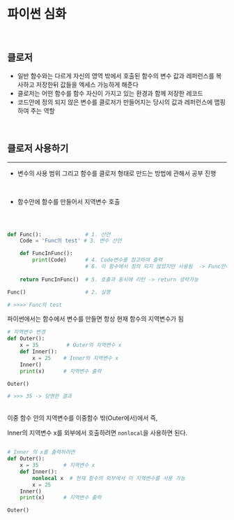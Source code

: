 <br>

# 파이썬 심화 
<br>

## 클로저 

- 일반 함수와는 다르게 자신의 영역 밖에서 호출된 함수의 변수 값과 레퍼런스를 복사하고 저장한뒤 값들을 엑세스 가능하게 해준다 
- 클로저는 어떤 함수를 함수 자신이 가지고 있는 환경과 함께 저장한 레코드
- 코드안에 정의 되지 않은 변수를 클로저가 만들어지는 당시의 값과 레퍼런스에 맵핑하여 주는 역할

<br>

## 클로저 사용하기 
---

- 변수의 사용 범위 그리고 함수를 클로저 형태로 만드는 방법에 관해서 공부 진행 
<br>

- 함수안에 함수를 만들어서 지역변수 호출 
<br>


```py

def Func():              # 1. 선언 
    Code = 'Func의 test' # 3. 변수 선언

    def FuncInFunc():
        print(Code)      # 4. Code변수를 참고하여 출력 
                         # 6. 이 함수에서 정의 되지 않았지만 사용됨  -> Func안에 들어있는 모든 코드에 접근가능함
        
    return FuncInFunc()  # 5. 호출과 동시에 리턴 -> return 생략가능

Func()                   # 2. 실행

# >>>> Func의 test

```

파이썬에서는 함수에서 변수를 만들면 항상 현재 함수의 지역변수가 됨 
<br>

```py
# 지역변수 변경
def Outer():
    x = 35         # Outer의 지역변수 x
    def Inner():
        x = 25    # Inner의 지역변수 x
    Inner()
    print(x)      # 지역변수 출력 

Outer()

# >>> 35 -> 당연한 결과 

```
<br>
이중 함수 안의 지역변수를 이중함수 밖(Outer에서)에서 즉,        

Inner의 지역변수 x를 외부에서 호출하려면 `nonlocal`을 사용하면 된다. 
<br>


```py

# Inner 의 x를 출력하려면
def Outer():
    x = 35        # 지역변수 x
    def Inner():
        nonlocal x  # 현재 함수의 외부에서 이 지역변수를 사용 가능 
        x = 25    
    Inner()
    print(x)      # 지역변수 출력 

Outer() 

```